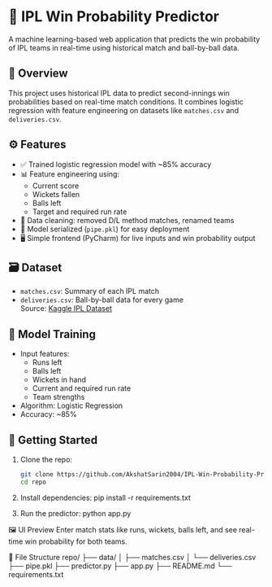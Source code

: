 # 🏏 IPL Win Probability Predictor

A machine learning-based web application that predicts the win probability of IPL teams in real-time using historical match and ball-by-ball data.

## 📌 Overview

This project uses historical IPL data to predict second-innings win probabilities based on real-time match conditions. It combines logistic regression with feature engineering on datasets like `matches.csv` and `deliveries.csv`.

## ⚙️ Features

- ✅ Trained logistic regression model with ~85% accuracy
- 📊 Feature engineering using:
  - Current score
  - Wickets fallen
  - Balls left
  - Target and required run rate
- 🧹 Data cleaning: removed D/L method matches, renamed teams
- 💾 Model serialized (`pipe.pkl`) for easy deployment
- 🖥️ Simple frontend (PyCharm) for live inputs and win probability output

## 🗃️ Dataset

- `matches.csv`: Summary of each IPL match  
- `deliveries.csv`: Ball-by-ball data for every game  
Source: [Kaggle IPL Dataset](https://www.kaggle.com/datasets)

## 🧠 Model Training

- Input features:
  - Runs left
  - Balls left
  - Wickets in hand
  - Current and required run rate
  - Team strengths
- Algorithm: Logistic Regression
- Accuracy: ~85%

## 🚀 Getting Started

1. Clone the repo:
   ```bash
   git clone https://github.com/AkshatSarin2004/IPL-Win-Probability-Predictor.git
   cd repo
2. Install dependencies:
   pip install -r requirements.txt
   
3. Run the predictor:
    python app.py
   
🖼️ UI Preview
Enter match stats like runs, wickets, balls left, and see real-time win probability for both teams. 

📁 File Structure
repo/
├── data/
│   ├── matches.csv
│   └── deliveries.csv
├── pipe.pkl
├── predictor.py
├── app.py
├── README.md
└── requirements.txt

   
